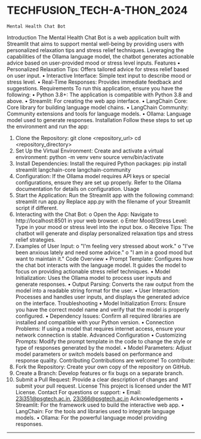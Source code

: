 # TECHFUSION_TECH-A-THON_2024
    Mental Health Chat Bot
Introduction
The Mental Health Chat Bot is a web application built with Streamlit that aims to support mental well-being by providing users with personalized relaxation tips and stress relief techniques. Leveraging the capabilities of the Ollama language model, the chatbot generates actionable advice based on user-provided mood or stress level inputs.
Features
•	Personalized Relaxation Tips: Offers tailored advice for stress relief based on user input.
•	Interactive Interface: Simple text input to describe mood or stress level.
•	Real-Time Responses: Provides immediate feedback and suggestions.
Requirements
To run this application, ensure you have the following:
•	Python 3.8+: The application is compatible with Python 3.8 and above.
•	Streamlit: For creating the web app interface.
•	LangChain Core: Core library for building language model chains.
•	LangChain Community: Community extensions and tools for language models.
•	Ollama: Language model used to generate responses.
Installation
Follow these steps to set up the environment and run the app:
1.	Clone the Repository:
git clone <repository_url>
cd <repository_directory>
2.	Set Up the Virtual Environment:
Create and activate a virtual environment:
python -m venv venv
source venv/bin/activate  
3.	Install Dependencies:
Install the required Python packages:
pip install streamlit langchain-core langchain-community
4.	Configuration:
If the Ollama model requires API keys or special configurations, ensure they are set up properly. Refer to the Ollama documentation for details on configuration.
Usage
1.	Start the Application:
Run the Streamlit app with the following command:
streamlit run app.py
Replace app.py with the filename of your Streamlit script if different.
2.	Interacting with the Chat Bot:
o	Open the App: Navigate to http://localhost:8501 in your web browser.
o	Enter Mood/Stress Level: Type in your mood or stress level into the input box.
o	Receive Tips: The chatbot will generate and display personalized relaxation tips and stress relief strategies.
3.	Examples of User Input:
o	"I'm feeling very stressed about work."
o	"I've been anxious lately and need some advice."
o	"I am in a good mood but want to maintain it."
Code Overview
•	Prompt Template: Configures how the chat bot interacts with the language model. It guides the model to focus on providing actionable stress relief techniques.
•	Model Initialization: Uses the Ollama model to process user inputs and generate responses.
•	Output Parsing: Converts the raw output from the model into a readable string format for the user.
•	User Interaction: Processes and handles user inputs, and displays the generated advice on the interface.
Troubleshooting
•	Model Initialization Errors: Ensure you have the correct model name and verify that the model is properly configured.
•	Dependency Issues: Confirm all required libraries are installed and compatible with your Python version.
•	Connection Problems: If using a model that requires internet access, ensure your network connection is stable.
Advanced Configuration
•	Customizing Prompts: Modify the prompt template in the code to change the style or type of responses generated by the model.
•	Model Parameters: Adjust model parameters or switch models based on performance and response quality.
Contributing
Contributions are welcome! To contribute:
1.	Fork the Repository: Create your own copy of the repository on GitHub.
2.	Create a Branch: Develop features or fix bugs on a separate branch.
3.	Submit a Pull Request: Provide a clear description of changes and submit your pull request.
License
This project is licensed under the MIT License.
Contact
For questions or support:
•	Email: 23i351@psgtech.ac.in, 23i366@psgtech.ac.in
Acknowledgements
•	Streamlit: For the framework used to build the interactive web app.
•	LangChain: For the tools and libraries used to integrate language models.
•	Ollama: For the powerful language model providing responses.
________________________________________

